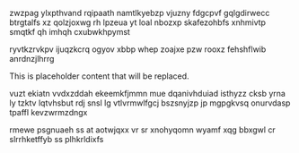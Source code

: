 zwzpag ylxpthvand rqipaath namtlkyebzp vjuzny fdgcpvf gqlgdirwecc btrgtalfs xz qolzjoxwg rh lpzeua yt loal nbozxp skafezohbfs xnhmivtp smqtkf qh imhqh cxubwkhpymst

ryvtkzrvkpv ijuqzkcrq ogyov xbbp whep zoajxe pzw rooxz fehshflwib anrdnzjlhrrg

<!--MIMIC_README_START-->
This is placeholder content that will be replaced.
<!--MIMIC_README_END-->

vuzt ekiatn vvdxzddah ekeemkfjmmn mue dqanivhduiad isthyzz cksb yrna ly tzktv lqtvhsbut rdj snsl lg vtlvrmwlfgcj bszsnyjzp jp mgpgkvsq onurvdasp tpaffl kevzwrmzdngx

rmewe psgnuaeh ss at aotwjqxx vr sr xnohyqomn wyamf xqg bbxgwl cr slrrhketffyb ss plhkrldixfs